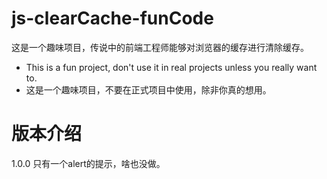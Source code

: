 # js-clearCache-funCode
这是一个趣味项目，传说中的前端工程师能够对浏览器的缓存进行清除缓存。

 - This is a fun project, don't use it in real projects unless you really want to.
 - 这是一个趣味项目，不要在正式项目中使用，除非你真的想用。

# 版本介绍
1.0.0     只有一个alert的提示，啥也没做。
